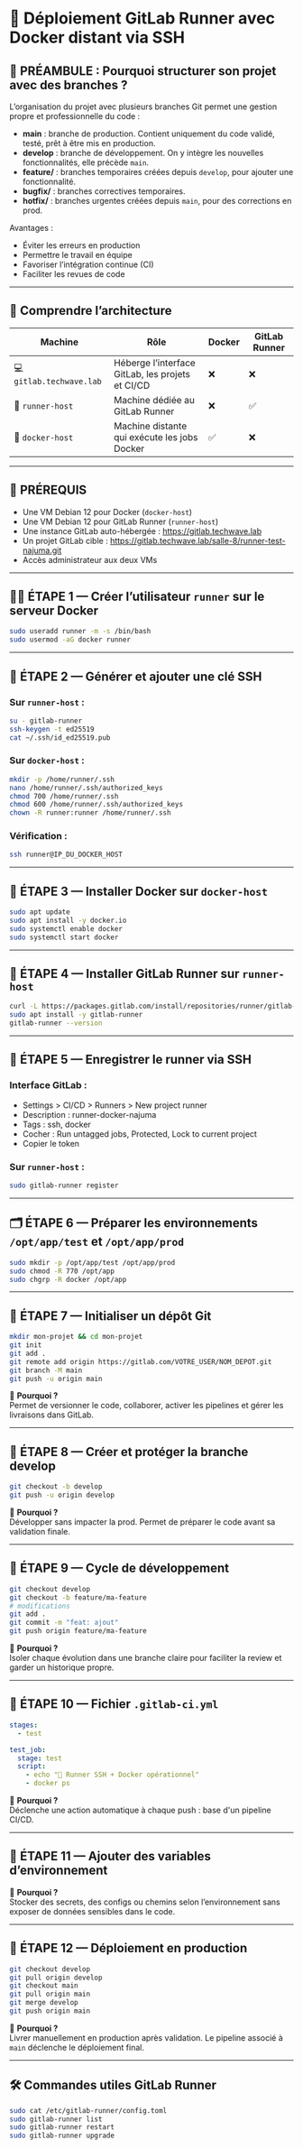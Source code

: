 
# 📘 Déploiement GitLab Runner avec Docker distant via SSH

## 🧭 PRÉAMBULE : Pourquoi structurer son projet avec des branches ?

L’organisation du projet avec plusieurs branches Git permet une gestion propre et professionnelle du code :

- **main** : branche de production. Contient uniquement du code validé, testé, prêt à être mis en production.
- **develop** : branche de développement. On y intègre les nouvelles fonctionnalités, elle précède `main`.
- **feature/** : branches temporaires créées depuis `develop`, pour ajouter une fonctionnalité.
- **bugfix/** : branches correctives temporaires.
- **hotfix/** : branches urgentes créées depuis `main`, pour des corrections en prod.

Avantages :
- Éviter les erreurs en production
- Permettre le travail en équipe
- Favoriser l’intégration continue (CI)
- Faciliter les revues de code

---


## 🔎 Comprendre l’architecture

| Machine                  | Rôle                                            | Docker | GitLab Runner |
|--------------------------|--------------------------------------------------|--------|----------------|
| 💻 `gitlab.techwave.lab` | Héberge l’interface GitLab, les projets et CI/CD | ❌     | ❌             |
| 🏃 `runner-host`         | Machine dédiée au GitLab Runner                  | ❌     | ✅             |
| 🐳 `docker-host`         | Machine distante qui exécute les jobs Docker     | ✅     | ❌             |

---

## 🧱 PRÉREQUIS

- Une VM Debian 12 pour Docker (`docker-host`)
- Une VM Debian 12 pour GitLab Runner (`runner-host`)
- Une instance GitLab auto-hébergée : https://gitlab.techwave.lab
- Un projet GitLab cible : https://gitlab.techwave.lab/salle-8/runner-test-najuma.git
- Accès administrateur aux deux VMs

---

## 🧑‍💻 ÉTAPE 1 — Créer l’utilisateur `runner` sur le serveur Docker

```bash
sudo useradd runner -m -s /bin/bash
sudo usermod -aG docker runner
```

---

## 🔐 ÉTAPE 2 — Générer et ajouter une clé SSH

### Sur `runner-host` :

```bash
su - gitlab-runner
ssh-keygen -t ed25519
cat ~/.ssh/id_ed25519.pub
```

### Sur `docker-host` :

```bash
mkdir -p /home/runner/.ssh
nano /home/runner/.ssh/authorized_keys
chmod 700 /home/runner/.ssh
chmod 600 /home/runner/.ssh/authorized_keys
chown -R runner:runner /home/runner/.ssh
```

### Vérification :

```bash
ssh runner@IP_DU_DOCKER_HOST
```

---

## 🐳 ÉTAPE 3 — Installer Docker sur `docker-host`

```bash
sudo apt update
sudo apt install -y docker.io
sudo systemctl enable docker
sudo systemctl start docker
```

---

## 🏃 ÉTAPE 4 — Installer GitLab Runner sur `runner-host`

```bash
curl -L https://packages.gitlab.com/install/repositories/runner/gitlab-runner/script.deb.sh | sudo bash
sudo apt install -y gitlab-runner
gitlab-runner --version
```

---

## 🔗 ÉTAPE 5 — Enregistrer le runner via SSH

### Interface GitLab :

- Settings > CI/CD > Runners > New project runner
- Description : runner-docker-najuma
- Tags : ssh, docker
- Cocher : Run untagged jobs, Protected, Lock to current project
- Copier le token

### Sur `runner-host` :

```bash
sudo gitlab-runner register
```

---

## 🗂️ ÉTAPE 6 — Préparer les environnements `/opt/app/test` et `/opt/app/prod`

```bash
sudo mkdir -p /opt/app/test /opt/app/prod
sudo chmod -R 770 /opt/app
sudo chgrp -R docker /opt/app
```

---

## 📁 ÉTAPE 7 — Initialiser un dépôt Git

```bash
mkdir mon-projet && cd mon-projet
git init
git add .
git remote add origin https://gitlab.com/VOTRE_USER/NOM_DEPOT.git
git branch -M main
git push -u origin main
```

📌 **Pourquoi ?**  
Permet de versionner le code, collaborer, activer les pipelines et gérer les livraisons dans GitLab.

---

## 🌱 ÉTAPE 8 — Créer et protéger la branche develop

```bash
git checkout -b develop
git push -u origin develop
```

📌 **Pourquoi ?**  
Développer sans impacter la prod. Permet de préparer le code avant sa validation finale.

---

## 🔄 ÉTAPE 9 — Cycle de développement

```bash
git checkout develop
git checkout -b feature/ma-feature
# modifications
git add .
git commit -m "feat: ajout"
git push origin feature/ma-feature
```

📌 **Pourquoi ?**  
Isoler chaque évolution dans une branche claire pour faciliter la review et garder un historique propre.

---

## 🧪 ÉTAPE 10 — Fichier `.gitlab-ci.yml`

```yaml
stages:
  - test

test_job:
  stage: test
  script:
    - echo "🎉 Runner SSH + Docker opérationnel"
    - docker ps
```

📌 **Pourquoi ?**  
Déclenche une action automatique à chaque push : base d'un pipeline CI/CD.

---

## 🔐 ÉTAPE 11 — Ajouter des variables d’environnement

📌 **Pourquoi ?**  
Stocker des secrets, des configs ou chemins selon l’environnement sans exposer de données sensibles dans le code.

---

## 🚀 ÉTAPE 12 — Déploiement en production

```bash
git checkout develop
git pull origin develop
git checkout main
git pull origin main
git merge develop
git push origin main
```

📌 **Pourquoi ?**  
Livrer manuellement en production après validation. Le pipeline associé à `main` déclenche le déploiement final.

---

## 🛠️ Commandes utiles GitLab Runner

```bash
sudo cat /etc/gitlab-runner/config.toml
sudo gitlab-runner list
sudo gitlab-runner restart
sudo gitlab-runner upgrade
```

